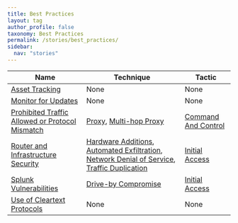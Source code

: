 ```yaml
---
title: Best Practices
layout: tag
author_profile: false
taxonomy: Best Practices
permalink: /stories/best_practices/
sidebar:
  nav: "stories"
---
```


| Name        | Technique   | Tactic       |
| ----------- | ----------- |--------------|
| [Asset Tracking]() | None | None |
| [Monitor for Updates]() | None | None |
| [Prohibited Traffic Allowed or Protocol Mismatch](/stories/prohibited_traffic_allowed_or_protocol_mismatch/) | [Proxy](/tags/#proxy), [Multi-hop Proxy](/tags/#multi-hop-proxy) | [Command And Control](/tags/#command-and-control) |
| [Router and Infrastructure Security](/stories/router_and_infrastructure_security/) | [Hardware Additions](/tags/#hardware-additions), [Automated Exfiltration](/tags/#automated-exfiltration), [Network Denial of Service](/tags/#network-denial-of-service), [Traffic Duplication](/tags/#traffic-duplication) | [Initial Access](/tags/#initial-access) |
| [Splunk Vulnerabilities](/stories/splunk_vulnerabilities/) | [Drive-by Compromise](/tags/#drive-by-compromise) | [Initial Access](/tags/#initial-access) |
| [Use of Cleartext Protocols]() | None | None |